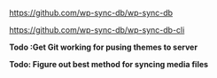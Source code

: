 https://github.com/wp-sync-db/wp-sync-db

https://github.com/wp-sync-db/wp-sync-db-cli




**Todo :Get Git working for pusing themes to server**

**Todo: Figure out best method for syncing media files**
